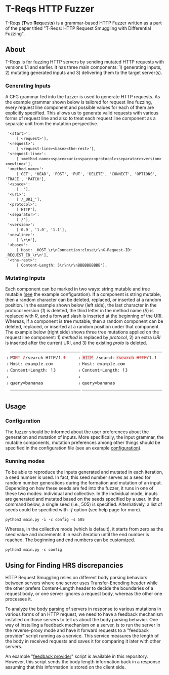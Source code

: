 # T-Reqs HTTP Fuzzer
T-Reqs (**T**wo **Req**uest**s**) is a grammar-based HTTP Fuzzer written as a part of the paper titled "T-Reqs: HTTP Request Smuggling with Differential Fuzzing".

## About
T-Reqs is for fuzzing HTTP servers by sending mutated HTTP requests with versions 1.1 and earlier. It has three main components: 1) generating inputs, 2) mutating generated inputs and 3) delivering them to the target server(s). 

### Generating Inputs
A CFG grammar fed into the fuzzer is used to generate HTTP requests. As the example grammar shown below is tailored for request line fuzzing, every request line component and possible values for each of them are explicitly specified. This allows us to generate valid requests with various forms of request line and also to treat each request line component as a separate unit from the mutation perspective.

```     	
 '<start>':
     ['<request>'],
 '<request>':
     ['<request-line><base><the-rest>'],
 '<request-line>':
     ['<method-name><space><uri><space><protocol><separator><version><newline>'],
 '<method-name>':
     ['GET', 'HEAD', 'POST', 'PUT', 'DELETE', 'CONNECT', 'OPTIONS', 'TRACE', 'PATCH'],
 '<space>':
     [' '],
 '<uri>':
     ['/_URI_'],
 '<protocol>':
     ['HTTP'],
 '<separator>':
     ['/'],
 '<version>':
     ['0.9', '1.0', '1.1'],
 '<newline>':
     ['\r\n'],
 '<base>':
     ['Host: _HOST_\r\nConnection:close\r\nX-Request-ID: _REQUEST_ID_\r\n'],
 '<the-rest>':
     ['Content-Length: 5\r\n\r\nBBBBBBBBBB'],
```
### Mutating Inputs
Each component can be marked in two ways: string mutable and tree mutable ([see](../main/config) the example configuration). If a component is string mutable, then a random character can be deleted, replaced, or inserted at a random position. In the example shown below (left side), the last character in the protocol version (*1*) is deleted, the third letter in the method name (*S*) is replaced with *R*, and a forward slash is inserted at the beginning of the URI. Whereas, if a component is tree mutable, then a random component can be deleted, replaced, or inserted at a random position under that component. The example below (right side) shows three tree mutations applied on the request line component: 1) *method* is replaced by *protocol*, 2) an extra *URI* is inserted after the current URI, and 3) the existing *proto* is deleted. 

![Mutation Types](figs/mutation-types.png) 

## Usage

### Configuration
The fuzzer should be informed about the user preferences about the generation and mutation of inputs. More specifically, the input grammar, the mutable components, mutation preferences among other things should be specified in the configuration file (see an example [configuration](../main/config)). 

### Running modes
To be able to reproduce the inputs generated and mutated in each iteration, a seed number is used. In fact, this seed number serves as a seed for random number generations during the formation and mutation of an input. Depending on how these seeds are fed into the fuzzer, it runs in one of these two modes: individual and collective. In the individual mode, inputs are generated and mutated based on the seeds specified by a user. In the command below, a single seed (i.e., 505) is specified. Alternatively, a list of seeds could be specified with *-f* option (see help page for more).

```
python3 main.py -i -c config -s 505
``` 

Whereas, in the collective mode (which is default), it starts from zero as the seed value and increments it in each iteration until the end number is reached. The beginning and end numbers can be customized. 

```
python3 main.py -c config
``` 

## Using for Finding HRS discrepancies
HTTP Request Smuggling relies on different body parsing behaviors between servers where one server uses Transfer-Encoding header while the other prefers Content-Length header to decide the boundaries of a request body, or one server ignores a request body, whereas the other one processes it. 

To analyze the body parsing of servers in response to various mutations in various forms of an HTTP request, we need to have a feedback mechanism installed on those servers to tell us about the body parsing behavior. One way of installing a feedback mechanism on a server, is to run the server in the reverse-proxy mode and have it forward requests to a "feedback provider" script running as a service. This service measures the length of the body in received requests and saves it for comparing it later with other servers.

An example "[feedback provider](../main/code/feedback-server.py)" script is available in this repository. However, this script sends the body length information back in a response assuming that this information is stored on the client side.
